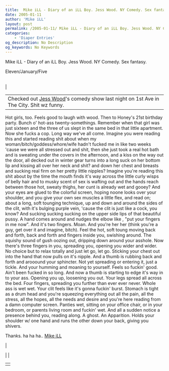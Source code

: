 ```yaml
---
title:  Mike iLL - Diary of an iLL Boy. Jess Wood. NY Comedy. Sex fantasy.
date: 2005-01-11
author: 'Mike iLL'
layout: post
permalink: /2005-01-11/ Mike iLL - Diary of an iLL Boy. Jess Wood. NY Comedy. Sex fantasy.
categories:
    - 'Diaper Entries'
og_description: No Description
og_keywords: No Keywords
---
```

<style>
body {
  background-color: ;
  color: ;
}
a {
  color: ;
}
a:active {
  color: ;
}
a:visited {
  color: ;
}
</style>

   Mike iLL - Diary of an iLL Boy. Jess Wood. NY Comedy. Sex fantasy.  
<!--
google\_ad\_client = "pub-7092652543555559";
google\_alternate\_ad\_url = "http://www.obliteration.com/O\_site/thought/Mikeb/click.htm";
google\_ad\_width = 120;
google\_ad\_height = 600;
google\_ad\_format = "120x600\_as";
google\_ad\_channel ="";
google\_ad\_type = "text";
google\_color\_border = ["F9DFF9","DFF2FD","B0E0E6"];
google\_color\_bg = ["F9DFF9","DFF2FD","FFFFFF"];
google\_color\_link = ["0000CC","0000CC","000000"];
google\_color\_url = ["008000","008000","336699"];
google\_color\_text = ["000000","000000","333333"];
//-->
 

Eleven/January/Five


|  |  |  |
| --- | --- | --- |
| 

|  |
| --- |
| Checked out [Jess Wood](http://www.get-wood.com)'s comedy show last night on 1st Ave in The City. Shit wz funny.
Hot girls, too. Feels good to laugh with wood.
Then to Honey's 21st birthday party. Bunch o' hot-ass twenty-somethings. Remember when that girl was just sixteen and the three of us slept in the same bed in that little apartment. Now she fucks a cop. Long way we've all come.
Imagine you were reading this and started reading shit about when my woman/bitch/goddess/whore/wife hadn't fucked me in like two weeks 'cause we were all stressed out and shit, then she just took a real hot bath and is sweating under the covers in the afternoon, and a kiss on the way out the door, all decked out in winter gear turns into a long suck on her bottom lip and kissing all over her neck and shit? and down her chest and breasts and sucking real firm on her pretty little nipples?
Imagine you're reading this shit about by the time the mouth finds it's way across the little curly wisps of belly hair and to musky scent of sex is wafting out and the hands reach between those hot, sweaty thighs, her cunt is already wet and gooey?
And your eyes are glued to the colorful screen, hoping noone looks over your shoulder, and you give your own sex muscles a little flex, and read on; about a long, soft tounging technique, up and down and around the sides of the clit, with it's bulging purple vein, 'cause the clit is just like a cock, you know? And sucking sucking sucking on the upper side lips of that beautiful pussy.
A hand comes around and nudges the elbow like , "put your fingers in me now". And it's two fingers. Moan. And you're her her (think you're a guy, get over it and imagine, bitch). Feel the hot, soft toung moving back and forth, back and forth and fingers inside you, swishing around. The squishy sound of gush oozing out, dripping down around your asshole.
Now there's three fingers in you, spreading you, opening you wider and wider. No choice but to relax totally and just let go, let go. Sticking your chest out into the hand that now pulls on it's nipple.
And a thumb is rubbing back and forth and arooound your sphincter. Not yet spreading or entering it, just a tickle. And your humming and moaning to yourself. Feels so fuckin' good. Ain't been fucked in so long.
And now a thumb is starting to edge it's way in to your ass. Opening you up, loosening you out. Your legs spread all across the bed. Four fingers, spreading you further than ever ever never.
Whole ass is wet wet. Your clit feels like it's gonna fuckin' burst. Stomach is tight as a drum head and you're squeezing everything out all the pain, all the stress, all the hopes, all the needs and desire and you're here reading from a damn computer screen.
Panties wet, sitting on your office chair, or in your bedroom, or parents living room and fuckin' wet.
And all a sudden notice a presence behind you, reading along. A ghost. An Apparition. Holds your shoulder w/ one hand and runs the other down your back, giving you shivers. 

Thanks. ha ha ha..
[Mike iLL](mailto:mike@obliteration.com)

 |

 | 
 |

   


|  |
| --- |
|   |

   
   
   
   
  

